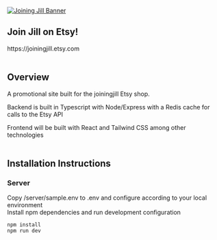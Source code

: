 [![Joining Jill Banner](https://i.etsystatic.com/isbl/c0fed3/45393862/isbl_1680x420.45393862_hfabawrr.jpg)](https://www.etsy.com/shop/joiningjill)

<h2>Join Jill on Etsy!</h2>
https://joiningjill.etsy.com
<br />
<br />
<h2> Overview </h2>
A promotional site built for the joiningjill Etsy shop.

Backend is built in Typescript with Node/Express with a Redis cache for calls to the Etsy API

Frontend will be built with React and Tailwind CSS among other technologies
<br />
<br />

<h2> Installation Instructions </h2>
<h3>Server</h3>
Copy /server/sample.env to .env and configure according to your local environment
<br />
Install npm dependencies and run development configuration

```
npm install
npm run dev
```
